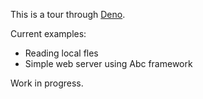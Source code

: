 This is a tour through [Deno](https://deno.land/).

Current examples:

* Reading local fles
* Simple web server using Abc framework


Work in progress.